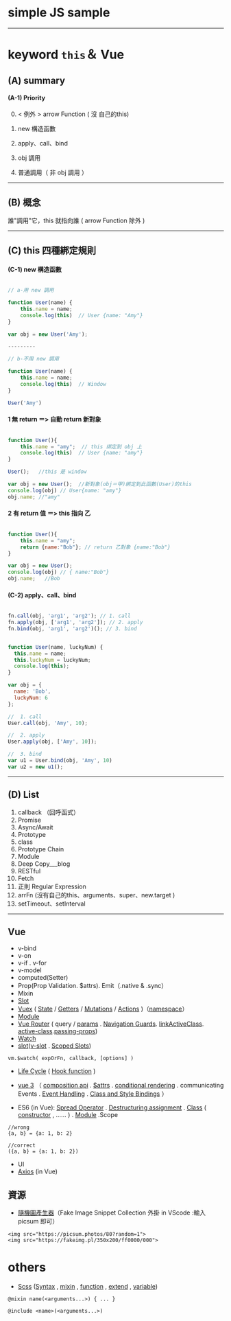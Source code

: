 # simple JS sample
---
# keyword `this`＆ Vue

## (A) summary 
#### (A-1)  Priority

0. < 例外 > arrow Function  ( 沒 自己的this)

1. new 構造函數
2. apply、call、bind
3. obj 調用
4. 普通調用（ 非 obj 調用 ）

---

## (B) 概念

誰"調用"它，this 就指向誰  ( arrow Function 除外 )

---

## (C) this 四種綁定規則

#### (C-1) new 構造函數

```js

// a-用 new 調用

function User(name) {
    this.name = name;
    console.log(this)  // User {name: "Amy"}
}

var obj = new User('Amy');

---------

// b-不用 new 調用

function User(name) {
    this.name = name;
    console.log(this)  // Window
}

User('Amy')

```
#### 1 無 return ＝> 自動 return 新對象

```js

function User(){
    this.name = "amy";  // this 绑定到 obj 上
    console.log(this)  // User {name: "amy"} 
}

User();   //this 是 window

var obj = new User();  //新對象(obj＝甲)綁定到此函數(User)的this
console.log(obj) // User{name: "amy"}
obj.name; //"amy"

```

#### 2 有 return 值 ＝> this 指向 乙

```js

function User(){
    this.name = "amy";
    return {name:"Bob"}; // return 乙對象 {name:"Bob"}
}

var obj = new User(); 
console.log(obj) // { name:"Bob"}
obj.name;   //Bob

```
#### (C-2) apply、call、bind

```js

fn.call(obj, 'arg1', 'arg2'); // 1. call
fn.apply(obj, ['arg1', 'arg2']); // 2. apply
fn.bind(obj, 'arg1', 'arg2')(); // 3. bind

```

```js

function User(name, luckyNum) {
  this.name = name;
  this.luckyNum = luckyNum;
  console.log(this);
}

var obj = {
  name: 'Bob',
  luckyNum: 6
};

//  1. call
User.call(obj, 'Amy', 10);

//  2. apply
User.apply(obj, ['Amy', 10]);

//  3. bind
var u1 = User.bind(obj, 'Amy', 10)
var u2 = new u1();

```

---

## (D) List
1. callback （回呼函式）
2. Promise
3. Async/Await
4. Prototype
5. class
6. Prototype Chain
7. Module
8. Deep Copy___blog
9. RESTful
10. Fetch
11. 正則 Regular Expression
12. arrFn (沒有自己的this、arguments、super、new.target )
13. setTimeout、setInterval
---

## Vue
- v-bind
- v-on
- v-if . v-for
- v-model
- computed(Setter)
- Prop(Prop Validation. $attrs). Emit（.native & .sync）
- Mixin
- [Slot](https://vuejs.org/v2/guide/components-slots.html) 
- [Vuex](https://vuex.vuejs.org/guide/) ( [State](https://vuex.vuejs.org/guide/state.html) / [Getters](https://vuex.vuejs.org/zh/guide/getters.html) / [Mutations](https://vuex.vuejs.org/zh/guide/mutations.html) / [Actions](https://vuex.vuejs.org/guide/actions.html) )（[namespace](https://vuex.vuejs.org/guide/modules.html#namespacing)）
- [Module](https://vuex.vuejs.org/guide/modules.html)
- [Vue Router](https://router.vuejs.org/) ( query / [params](https://router.vuejs.org/guide/essentials/navigation.html) . [Navigation Guards](https://router.vuejs.org/guide/advanced/navigation-guards.html).  [linkActiveClass](https://router.vuejs.org/api/#linkactiveclass).  [active-class](https://router.vuejs.org/api/#active-class).[passing-props](https://router.vuejs.org/guide/essentials/passing-props.html#passing-props-to-route-components))
- [Watch](https://vuejs.org/v2/api/#vm-watch)
- [slot](https://vuejs.org/v2/guide/components-slots.html)([v-slot](https://vuejs.org/v2/guide/components-slots.html) . [Scoped Slots](https://vuejs.org/v2/guide/components-slots.html#Named-Slots))
```
vm.$watch( expOrFn, callback, [options] )
```
- [Life Cycle](https://vuejs.org/v2/guide/instance.html#Instance-Lifecycle-Hooks) ( [Hook function](https://vuejs.org/v2/api/#Options-Lifecycle-Hooks) )
- [vue 3](https://v3.vuejs.org/guide/introduction.html) （ [composition api](https://composition-api.vuejs.org/#api-introduction) . [$attrs](https://v3.vuejs.org/guide/migration/attrs-includes-class-style.html#_3-x-behavior) . [conditional rendering](https://v3.vuejs.org/guide/conditional.html#conditional-rendering) . communicating Events . [Event Handling](https://v3.vuejs.org/guide/events.html) .  [Class and Style Bindings](https://v3.vuejs.org/guide/class-and-style.html) ）

- ES6 (in Vue): [Spread Operator](https://developer.mozilla.org/zh-TW/docs/Web/JavaScript/Reference/Operators/Spread_syntax) . [Destructuring assignment](https://developer.mozilla.org/zh-TW/docs/Web/JavaScript/Reference/Operators/Destructuring_assignment) . [Class](https://github.com/ruanyf/es6tutorial/blob/04dddb2d7c34cbcd90a0bd1f027835bd744bf827/docs/class.md) ( [constructor](https://github.com/ruanyf/es6tutorial/blob/04dddb2d7c34cbcd90a0bd1f027835bd744bf827/docs/class.md#constructor-%E6%96%B9%E6%B3%95) , ...... ) . [Module](https://github.com/ruanyf/es6tutorial/blob/04dddb2d7c34cbcd90a0bd1f027835bd744bf827/docs/module.md) .Scope

```
//wrong
{a, b} = {a: 1, b: 2}

//correct
({a, b} = {a: 1, b: 2}) 

```
- UI
- [Axios](https://vuejs.org/v2/cookbook/using-axios-to-consume-apis.html) (in Vue)

## 資源
- [隨機圖產生器](https://picsum.photos/)（Fake Image Snippet Collection 外掛 in VScode :輸入 picsum 即可）

```
<img src="https://picsum.photos/80?random=1">
<img src="https://fakeimg.pl/350x200/ff0000/000">
```

# others
- [Scss](https://sass-lang.com/documentation/syntax#scss) ([Syntax](https://sass-lang.com/documentation/syntax#scss) ,  [mixin](https://sass-lang.com/documentation/at-rules/mixin) ,  [function](https://sass-lang.com/documentation/at-rules/function)  ,   [extend](https://sass-lang.com/documentation/at-rules/extend) ,   [variable](https://sass-lang.com/documentation/variables))
```
@mixin name(<arguments...>) { ... }

@include <name>(<arguments...>)
```
